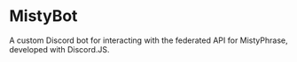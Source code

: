 # MistyBot
A custom Discord bot for interacting with the federated API for MistyPhrase, developed with Discord.JS.
